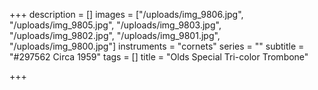 +++
description = []
images = ["/uploads/img_9806.jpg", "/uploads/img_9805.jpg", "/uploads/img_9803.jpg", "/uploads/img_9802.jpg", "/uploads/img_9801.jpg", "/uploads/img_9800.jpg"]
instruments = "cornets"
series = ""
subtitle = "#297562 Circa 1959"
tags = []
title = "Olds Special Tri-color Trombone"

+++
